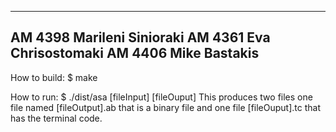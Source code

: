 --------------------
AM 4398 Marileni Sinioraki
AM 4361 Eva Chrisostomaki
AM 4406 Mike Bastakis
--------------------


How to build:
	$ make
	
How to run:
	$ ./dist/asa [fileInput] [fileOuput]
This produces two files one file named [fileOutput].ab that is a binary file and one file [fileOuput].tc that has the terminal code.
